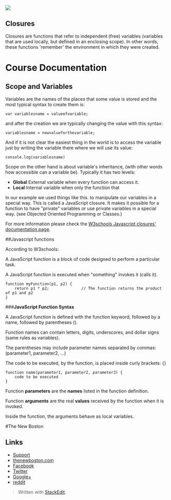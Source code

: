 
![](http://i.imgur.com/BgUMUGU.png)    
 
## Closures

Closures are functions that refer to independent (free) variables (variables that are used locally, but defined in an
enclosing scope). In other words, these functions 'remember' the environment in which they were created.  
  
# Course Documentation

## Scope and Variables

Variables are the names of the places that some value is stored and the most typical syntax to create them is:  

    var variablesname = valueofvariable;

  
and after the creation we are typically changing the value with this syntax:  

    variablesname = newvalueforthevariable;

  
And if it is not clear the easiest thing in the world is to access the variable just by writing the variable there where we will use its value:  

    console.log(variablesname)

  
Scope on the other hand is about variable's inheritance, (with other words how accessible can a variable be). Typically it has two levels:

 - **Global** External variable when every function can access it.
 -  **Local** Internal variable when only the function that

  
In our example we used things like this. to manipulate our variables in a special way. This is called a JavaScript closure. It makes it possible for a function to have "private" variables or use private variables in a special way. (see Objected Oriented Programming or Classes.)  
  
For more information please check the [W3schools Javascript closures' documentation page](http://www.w3schools.com/js/js_function_closures.asp).

##Javascript functions

According to W3schools:  
  
A JavaScript function is a block of code designed to perform a particular task.

A JavaScript function is executed when "something" invokes it (calls it).  

    function myFunction(p1, p2) {
        return p1 * p2;              // The function returns the product of p1 and p2
    }

###**JavaScript Function Syntax**  
  
A JavaScript function is defined with the function keyword, followed by a name, followed by parentheses ().

Function names can contain letters, digits, underscores, and dollar signs (same rules as variables).

The parentheses may include parameter names separated by commas:
(parameter1, parameter2, ...)

The code to be executed, by the function, is placed inside curly brackets: {}  

      
    function name(parameter1, parameter2, parameter3) {
        code to be executed
    }


Function **parameters** are the **names** listed in the function definition.

Function **arguments** are the real **values** received by the function when it is invoked.

Inside the function, the arguments behave as local variables.

#The New Boston   
## Links  

- [Support](https://www.patreon.com/thenewboston)
- [thenewboston.com](https://thenewboston.com/)
- [Facebook](https://www.facebook.com/TheNewBoston-464114846956315/)
- [Twitter](https://twitter.com/bucky_roberts)
- [Google+](https://plus.google.com/+BuckyRoberts)
- [reddit](https://www.reddit.com/r/thenewboston/)
> Written with [StackEdit](https://stackedit.io/).